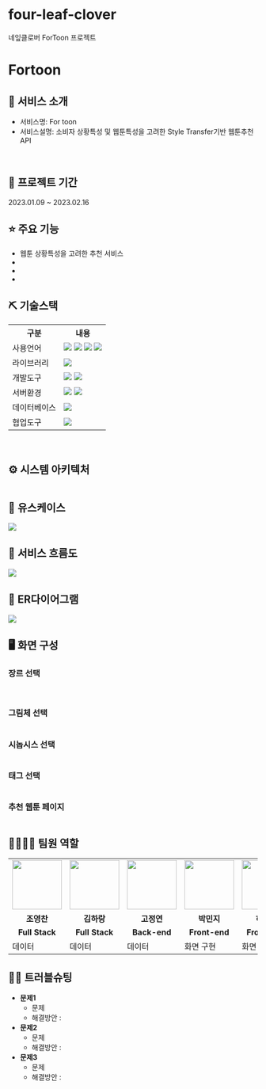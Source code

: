 # four-leaf-clover
네잎클로버 ForToon 프로젝트
# Fortoon

## 👀 서비스 소개
* 서비스명: For toon
* 서비스설명: 소비자 상황특성 및 웹툰특성을 고려한 Style Transfer기반 웹툰추천 API

<br>

## 📅 프로젝트 기간
2023.01.09 ~ 2023.02.16
<br>

## ⭐ 주요 기능
* 웹툰 상황특성을 고려한 추천 서비스 
* 
* 
* 

## ⛏ 기술스택
<table>
    <tr>
        <th>구분</th>
        <th>내용</th>
    </tr>
    <tr>
        <td>사용언어</td>
        <td>
         <img src="https://img.shields.io/badge/Java-007396?style=for-the-badge&logo=java&logoColor=white"/>
         <img src="https://img.shields.io/badge/HTML5-E34F26?style=for-the-badge&logo=HTML5&logoColor=white"/>
         <img src="https://img.shields.io/badge/CSS3-1572B6?style=for-the-badge&logo=CSS3&logoColor=white"/>
         <img src="https://img.shields.io/badge/JavaScript-F7DF1E?style=for-the-badge&logo=JavaScript&logoColor=white"/>
        </td>
    </tr>
    <tr>
        <td>라이브러리</td>
        <td>
          <img src="https://img.shields.io/badge/react-61DAFB?style=for-the-badge&logo=react&logoColor=black"> 
        </td>
    </tr>
    <tr>
        <td>개발도구</td>
        <td>
          <img src="https://img.shields.io/badge/spring-6DB33F?style=for-the-badge&logo=spring&logoColor=white"> 
          <img src="https://img.shields.io/badge/VSCode-007ACC?style=for-the-badge&logo=VisualStudioCode&logoColor=white"/>
        </td>
    </tr>
    <tr>
        <td>서버환경</td>
        <td>
             <img src="https://img.shields.io/badge/node.js-339933?style=for-the-badge&logo=Node.js&logoColor=white">
             <img src="https://img.shields.io/badge/Apache Tomcat-D22128?style=for-the-badge&logo=Apache Tomcat&logoColor=white"/>
        </td>
    </tr>
    <tr>
        <td>데이터베이스</td>
        <td>
          <img src="https://img.shields.io/badge/mysql-4479A1?style=for-the-badge&logo=mysql&logoColor=white"> 
        </td>
    </tr>
    <tr>
        <td>협업도구</td>
        <td>
            <img src="https://img.shields.io/badge/GitHub-181717?style=for-the-badge&logo=GitHub&logoColor=white"/>
        </td>
    </tr>
</table>
<br>

## ⚙ 시스템 아키텍처
<img src=""/>
<br>

## 📌 유스케이스
<img src="https://user-images.githubusercontent.com/112142386/218247507-d2e2bacf-25b2-466d-ac6b-66c439c25d2d.png"/>
<br>

## 📌 서비스 흐름도
<img src="https://user-images.githubusercontent.com/112142386/218247430-57449bfb-0771-4d97-a06d-561ea1fe0a95.png"/>
<br>

## 📌 ER다이어그램
<img src="https://user-images.githubusercontent.com/112142386/218247394-6ac57ad6-a8a7-4f61-8cbb-b24970324d4d.png"/>
<br>

## 🖥 화면 구성
### 장르 선택
 <img src=""/>
 <img src=""/>
 
 ### 그림체 선택
 <img src=""/>

 ### 시놉시스 선택
 <img src=""/>

 ### 태그 선택
 <img src=""/>

 ### 추천 웹툰 페이지
 <img src=""/>

 
## 👨‍👩‍👦‍👦 팀원 역할
<table>
  <tr>
    <td align="center"><img src="https://item.kakaocdn.net/do/fd49574de6581aa2a91d82ff6adb6c0115b3f4e3c2033bfd702a321ec6eda72c" width="100" height="100"/></td>
    <td align="center"><img src="https://mb.ntdtv.kr/assets/uploads/2019/01/Screen-Shot-2019-01-08-at-4.31.55-PM-e1546932545978.png" width="100" height="100"/></td>
    <td align="center"><img src="https://mblogthumb-phinf.pstatic.net/20160127_177/krazymouse_1453865104404DjQIi_PNG/%C4%AB%C4%AB%BF%C0%C7%C1%B7%BB%C1%EE_%B6%F3%C0%CC%BE%F0.png?type=w2" width="100" height="100"/></td>
    <td align="center"><img src="https://i.pinimg.com/236x/ed/bb/53/edbb53d4f6dd710431c1140551404af9.jpg" width="100" height="100"/></td>
    <td align="center"><img src="https://pbs.twimg.com/media/B-n6uPYUUAAZSUx.png" width="100" height="100"/></td>
  </tr>
  <tr>
    <td align="center"><strong>조영찬</strong></td>
    <td align="center"><strong>김하랑</strong></td>
    <td align="center"><strong>고정연</strong></td>
    <td align="center"><strong>박민지</strong></td>
    <td align="center"><strong>허유리</strong></td>
  </tr>
  <tr>
    <td align="center"><b>Full Stack</b></td>
    <td align="center"><b>Full Stack</b></td>
    <td align="center"><b>Back-end</b></td>
    <td align="center"><b>Front-end</b></td>
    <td align="center"><b>Front-end</b></td>
  </tr>
  <tr>
    <td>데이터</td>
    <td>데이터</td>
    <td>데이터</td>
    <td>화면 구현</td>
    <td>화면 구현</td>
  </tr>
</table>

## 🤾‍♂️ 트러블슈팅
* <b>문제1</b>
  * 문제
  * 해결방안 : 
* <b>문제2</b>
  * 문제
  * 해결방안 :
* <b>문제3</b>
  * 문제
  * 해결방안 : 
